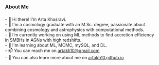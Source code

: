 

<h3 align="left">About Me</h3>

###

<p align="left">
    - 👋 Hi there! I'm Arta Khosravi.<br>
    - 💫 I'm a cosmology graduate with an M.Sc. degree, passionate about combining cosmology and astrophysics with computational methods.<br>
    - 🔭 I’m currently working on using ML methods to find accretion efficiency in SMBHs in AGNs with high redshifts.<br>
    - 🌱 I'm learning about ML, MCMC, mySQL, and DL.<br>
    - 📫 You can reach me on <a href="artakh10@gmail.com" target="_blank">artakh10@gmail.com</a> <br>
    - 📄 You can also learn more about me on <a href="artakh10.github.io" target="_blank">artakh10.github.io  </a>
</p>

